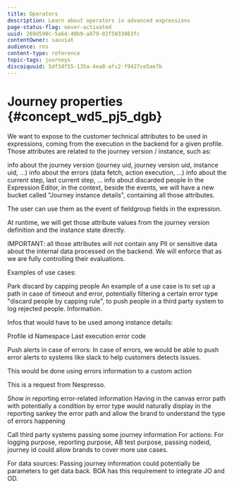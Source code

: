 ```yaml
---
title: Operators
description: Learn about operators in advanced expressions
page-status-flag: never-activated
uuid: 269d590c-5a6d-40b9-a879-02f5033863fc
contentOwner: sauviat
audience: rns
content-type: reference
topic-tags: journeys
discoiquuid: 5df34f55-135a-4ea8-afc2-f9427ce5ae7b
---
```



# Journey properties {#concept_wd5_pj5_dgb}

We want to expose to the customer technical attributes to be used in expressions, coming from the execution in the backend for a given profile. Those attributes are related to the journey version / instance, such as:

info about the journey version (journey uid, journey version uid, instance uid, ...)
info about the errors (data fetch, action execution, ...)
info about the current step, last current step, ...
info about discarded people
In the Expression Editor, in the context, beside the events, we will have a new bucket called "Journey instance details", containing all those attributes.

The user can use them as the event of fieldgroup fields in the expression.

At runtime, we will get those attribute values from the journey version definition and the instance state directly.

IMPORTANT: all those attributes will not contain any PII or sensitive data about the internal data processed on the backend. We will enforce that as we are fully controlling their evaluations.

Examples of use cases:

Park discard by capping people
An example of a use case is to set up a path in case of timeout and error, potentially filtering a certain error type "discard people by capping rule", to push people in a third party system to log rejected people.
Information.

Infos that would have to be used among instance details:

Profile id
Namespace
Last execution error code

Push alerts in case of errors:
In case of errors, we would be able to push error alerts to systems like slack to help customers detects issues.

This would be done using errors information to a custom action

This is a request from Nespresso.

Show in reporting error-related information
Having in the canvas error path with potentially a condition by error type would naturally display in the reporting sankey the error path and allow the brand to understand the type of errors happening

Call third party systems passing some journey information
For actions: For logging purpose, reporting purpose, AB test purpose, passing nodeid, journey id could allow brands to cover more use cases.

For data sources: Passing journey information could potentially be parameters to get data back. BOA has this requirement to integrate JO and OD.

